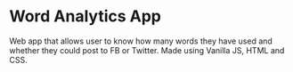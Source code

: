 # Word Analytics App
Web app that allows user to know how many words they have used and whether they could post to FB or Twitter. Made using Vanilla JS, HTML and CSS. 
 
